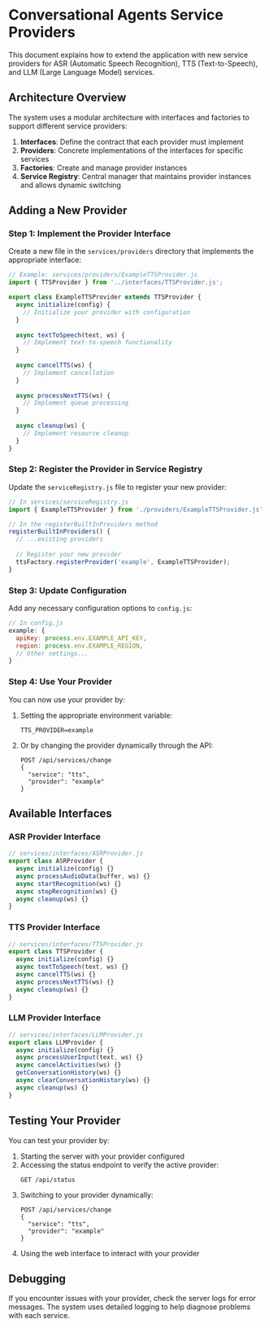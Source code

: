 # Conversational Agents Service Providers

This document explains how to extend the application with new service providers for ASR (Automatic Speech Recognition), TTS (Text-to-Speech), and LLM (Large Language Model) services.

## Architecture Overview

The system uses a modular architecture with interfaces and factories to support different service providers:

1. **Interfaces**: Define the contract that each provider must implement
2. **Providers**: Concrete implementations of the interfaces for specific services
3. **Factories**: Create and manage provider instances
4. **Service Registry**: Central manager that maintains provider instances and allows dynamic switching

## Adding a New Provider

### Step 1: Implement the Provider Interface

Create a new file in the `services/providers` directory that implements the appropriate interface:

```javascript
// Example: services/providers/ExampleTTSProvider.js
import { TTSProvider } from '../interfaces/TTSProvider.js';

export class ExampleTTSProvider extends TTSProvider {
  async initialize(config) {
    // Initialize your provider with configuration
  }
  
  async textToSpeech(text, ws) {
    // Implement text-to-speech functionality
  }
  
  async cancelTTS(ws) {
    // Implement cancellation
  }
  
  async processNextTTS(ws) {
    // Implement queue processing
  }
  
  async cleanup(ws) {
    // Implement resource cleanup
  }
}
```

### Step 2: Register the Provider in Service Registry

Update the `serviceRegistry.js` file to register your new provider:

```javascript
// In services/serviceRegistry.js
import { ExampleTTSProvider } from './providers/ExampleTTSProvider.js';

// In the registerBuiltInProviders method
registerBuiltInProviders() {
  // ...existing providers
  
  // Register your new provider
  ttsFactory.registerProvider('example', ExampleTTSProvider);
}
```

### Step 3: Update Configuration

Add any necessary configuration options to `config.js`:

```javascript
// In config.js
example: {
  apiKey: process.env.EXAMPLE_API_KEY,
  region: process.env.EXAMPLE_REGION,
  // Other settings...
}
```

### Step 4: Use Your Provider

You can now use your provider by:

1. Setting the appropriate environment variable:
   ```
   TTS_PROVIDER=example
   ```

2. Or by changing the provider dynamically through the API:
   ```
   POST /api/services/change
   {
     "service": "tts",
     "provider": "example"
   }
   ```

## Available Interfaces

### ASR Provider Interface

```javascript
// services/interfaces/ASRProvider.js
export class ASRProvider {
  async initialize(config) {}
  async processAudioData(buffer, ws) {}
  async startRecognition(ws) {}
  async stopRecognition(ws) {}
  async cleanup(ws) {}
}
```

### TTS Provider Interface

```javascript
// services/interfaces/TTSProvider.js
export class TTSProvider {
  async initialize(config) {}
  async textToSpeech(text, ws) {}
  async cancelTTS(ws) {}
  async processNextTTS(ws) {}
  async cleanup(ws) {}
}
```

### LLM Provider Interface

```javascript
// services/interfaces/LLMProvider.js
export class LLMProvider {
  async initialize(config) {}
  async processUserInput(text, ws) {}
  async cancelActivities(ws) {}
  getConversationHistory(ws) {}
  async clearConversationHistory(ws) {}
  async cleanup(ws) {}
}
```

## Testing Your Provider

You can test your provider by:

1. Starting the server with your provider configured
2. Accessing the status endpoint to verify the active provider:
   ```
   GET /api/status
   ```
3. Switching to your provider dynamically:
   ```
   POST /api/services/change
   {
     "service": "tts",
     "provider": "example"
   }
   ```
4. Using the web interface to interact with your provider

## Debugging

If you encounter issues with your provider, check the server logs for error messages. The system uses detailed logging to help diagnose problems with each service. 